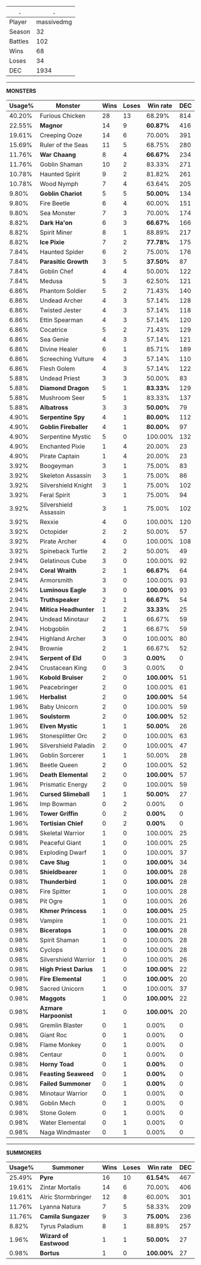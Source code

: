 .|.
|-|-
Player|massivedmg
Season|32
Battles|102
Wins|68
Loses|34
DEC|1934

---
**MONSTERS**

Usage%|Monster|Wins|Loses|Win rate|DEC|
-|-|-|-|-|-|
40.20%|Furious Chicken|28|13|68.29%|814|
22.55%|**Magnor**|14|9|**60.87%**|416|
19.61%|Creeping Ooze|14|6|70.00%|391|
15.69%|Ruler of the Seas|11|5|68.75%|280|
11.76%|**War Chaang**|8|4|**66.67%**|234|
11.76%|Goblin Shaman|10|2|83.33%|271|
10.78%|Haunted Spirit|9|2|81.82%|261|
10.78%|Wood Nymph|7|4|63.64%|205|
9.80%|**Goblin Chariot**|5|5|**50.00%**|134|
9.80%|Fire Beetle|6|4|60.00%|151|
9.80%|Sea Monster|7|3|70.00%|174|
8.82%|**Dark Ha'on**|6|3|**66.67%**|166|
8.82%|Spirit Miner|8|1|88.89%|217|
8.82%|**Ice Pixie**|7|2|**77.78%**|175|
7.84%|Haunted Spider|6|2|75.00%|176|
7.84%|**Parasitic Growth**|3|5|**37.50%**|87|
7.84%|Goblin Chef|4|4|50.00%|122|
7.84%|Medusa|5|3|62.50%|121|
6.86%|Phantom Soldier|5|2|71.43%|140|
6.86%|Undead Archer|4|3|57.14%|128|
6.86%|Twisted Jester|4|3|57.14%|118|
6.86%|Ettin Spearman|4|3|57.14%|120|
6.86%|Cocatrice|5|2|71.43%|129|
6.86%|Sea Genie|4|3|57.14%|121|
6.86%|Divine Healer|6|1|85.71%|189|
6.86%|Screeching Vulture|4|3|57.14%|110|
6.86%|Flesh Golem|4|3|57.14%|122|
5.88%|Undead Priest|3|3|50.00%|83|
5.88%|**Diamond Dragon**|5|1|**83.33%**|129|
5.88%|Mushroom Seer|5|1|83.33%|137|
5.88%|**Albatross**|3|3|**50.00%**|79|
4.90%|**Serpentine Spy**|4|1|**80.00%**|112|
4.90%|**Goblin Fireballer**|4|1|**80.00%**|97|
4.90%|Serpentine Mystic|5|0|100.00%|132|
4.90%|Enchanted Pixie|1|4|20.00%|23|
4.90%|Pirate Captain|1|4|20.00%|23|
3.92%|Boogeyman|3|1|75.00%|83|
3.92%|Skeleton Assassin|3|1|75.00%|86|
3.92%|Silvershield Knight|3|1|75.00%|102|
3.92%|Feral Spirit|3|1|75.00%|94|
3.92%|Silvershield Assassin|3|1|75.00%|102|
3.92%|Rexxie|4|0|100.00%|120|
3.92%|Octopider|2|2|50.00%|57|
3.92%|Pirate Archer|4|0|100.00%|108|
3.92%|Spineback Turtle|2|2|50.00%|49|
2.94%|Gelatinous Cube|3|0|100.00%|92|
2.94%|**Coral Wraith**|2|1|**66.67%**|64|
2.94%|Armorsmith|3|0|100.00%|93|
2.94%|**Luminous Eagle**|3|0|**100.00%**|93|
2.94%|**Truthspeaker**|2|1|**66.67%**|54|
2.94%|**Mitica Headhunter**|1|2|**33.33%**|25|
2.94%|Undead Minotaur|2|1|66.67%|59|
2.94%|Hobgoblin|2|1|66.67%|59|
2.94%|Highland Archer|3|0|100.00%|80|
2.94%|Brownie|2|1|66.67%|52|
2.94%|**Serpent of Eld**|0|3|**0.00%**|0|
2.94%|Crustacean King|0|3|0.00%|0|
1.96%|**Kobold Bruiser**|2|0|**100.00%**|51|
1.96%|Peacebringer|2|0|100.00%|61|
1.96%|**Herbalist**|2|0|**100.00%**|54|
1.96%|Baby Unicorn|2|0|100.00%|59|
1.96%|**Soulstorm**|2|0|**100.00%**|52|
1.96%|**Elven Mystic**|1|1|**50.00%**|26|
1.96%|Stonesplitter Orc|2|0|100.00%|63|
1.96%|Silvershield Paladin|2|0|100.00%|47|
1.96%|Goblin Sorcerer|1|1|50.00%|28|
1.96%|Beetle Queen|2|0|100.00%|52|
1.96%|**Death Elemental**|2|0|**100.00%**|57|
1.96%|Prismatic Energy|2|0|100.00%|59|
1.96%|**Cursed Slimeball**|1|1|**50.00%**|27|
1.96%|Imp Bowman|0|2|0.00%|0|
1.96%|**Tower Griffin**|0|2|**0.00%**|0|
1.96%|**Tortisian Chief**|0|2|**0.00%**|0|
0.98%|Skeletal Warrior|1|0|100.00%|25|
0.98%|Peaceful Giant|1|0|100.00%|25|
0.98%|Exploding Dwarf|1|0|100.00%|37|
0.98%|**Cave Slug**|1|0|**100.00%**|34|
0.98%|**Shieldbearer**|1|0|**100.00%**|28|
0.98%|**Thunderbird**|1|0|**100.00%**|28|
0.98%|Fire Spitter|1|0|100.00%|28|
0.98%|Pit Ogre|1|0|100.00%|26|
0.98%|**Khmer Princess**|1|0|**100.00%**|25|
0.98%|Vampire|1|0|100.00%|21|
0.98%|**Biceratops**|1|0|**100.00%**|28|
0.98%|Spirit Shaman|1|0|100.00%|28|
0.98%|Cyclops|1|0|100.00%|28|
0.98%|Silvershield Warrior|1|0|100.00%|26|
0.98%|**High Priest Darius**|1|0|**100.00%**|22|
0.98%|**Fire Elemental**|1|0|**100.00%**|20|
0.98%|Sacred Unicorn|1|0|100.00%|37|
0.98%|**Maggots**|1|0|**100.00%**|22|
0.98%|**Azmare Harpoonist**|1|0|**100.00%**|20|
0.98%|Gremlin Blaster|0|1|0.00%|0|
0.98%|Giant Roc|0|1|0.00%|0|
0.98%|Flame Monkey|0|1|0.00%|0|
0.98%|Centaur|0|1|0.00%|0|
0.98%|**Horny Toad**|0|1|**0.00%**|0|
0.98%|**Feasting Seaweed**|0|1|**0.00%**|0|
0.98%|**Failed Summoner**|0|1|**0.00%**|0|
0.98%|Minotaur Warrior|0|1|0.00%|0|
0.98%|Goblin Mech|0|1|0.00%|0|
0.98%|Stone Golem|0|1|0.00%|0|
0.98%|Water Elemental|0|1|0.00%|0|
0.98%|Naga Windmaster|0|1|0.00%|0|

---
**SUMMONERS**

Usage%|Summoner|Wins|Loses|Win rate|DEC|
-|-|-|-|-|-|
25.49%|**Pyre**|16|10|**61.54%**|467|
19.61%|Zintar Mortalis|14|6|70.00%|406|
19.61%|Alric Stormbringer|12|8|60.00%|301|
11.76%|Lyanna Natura|7|5|58.33%|209|
11.76%|**Camila Sungazer**|9|3|**75.00%**|236|
8.82%|Tyrus Paladium|8|1|88.89%|257|
1.96%|**Wizard of Eastwood**|1|1|**50.00%**|27|
0.98%|**Bortus**|1|0|**100.00%**|27|
